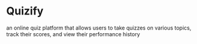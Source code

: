 # Quizify
an online quiz platform that allows users to take quizzes on various topics, track their scores, and view their performance history
